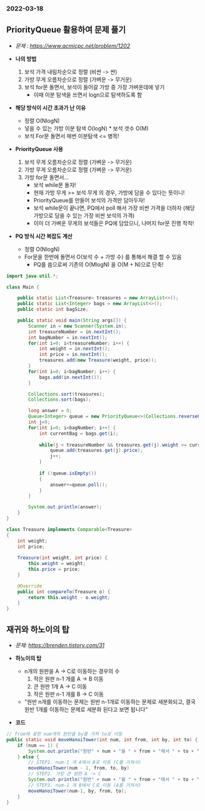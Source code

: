 ### 2022-03-18

## PriorityQueue 활용하여 문제 풀기
- *문제 : https://www.acmicpc.net/problem/1202*
- **나의 방법**
  1. 보석 가격 내림차순으로 정렬 (비싼 -> 싼)
  2. 가방 무게 오름차순으로 정렬 (가벼운 -> 무거운)
  3. 보석 for문 돌면서, 보석이 들어갈 가방 중 가장 가벼운데에 넣기
     - 이때 이분 탐색을 쓰면서 logn으로 탐색하도록 함

- **해당 방식이 시간 초과가 난 이유**
  - 정렬 O(NlogN)
  - 넣을 수 있는 가방 이분 탐색 O(logN) * 보석 갯수 O(M)
  - 보석 For문 돌면서 매번 이분탐색 <= 병목!
    
- **PriorityQueue 사용**
  1. 보석 무게 오름차순으로 정렬 (가벼운 -> 무거운)
  2. 가방 무게 오름차순으로 정렬 (가벼운 -> 무거운)
  3. 가방 for문 돌면서...
     - 보석 while문 돌자!
     - 현재 가방 무게 >= 보석 무게 의 경우, 가방에 담을 수 있다는 뜻이니!
     - PriorityQueue를 만들어 보석의 가격만 담아두자!
     - 보석 while문이 끝나면, PQ에서 poll 해서 가장 비싼 가격을 더하자 (해당 가방으로 담을 수 있는 가장 비싼 보석의 가격)
     - 이미 더 가벼운 무게의 보석들은 PQ에 담았으니, 나머지 for문 진행 착착!

- **PQ 방식 시간 복잡도 계산**
  - 정렬 O(NlogN)
  - For문을 한번에 돌면서 O(보석 수 + 가방 수) 를 통해서 해결 할 수 있음
    - PQ를 씀으로써 기존의 O(MlogN) 을 O(M + N)으로 단축!

```java
import java.util.*;

class Main {  

	public static List<Treasure> treasures = new ArrayList<>();
	public static List<Integer> bags = new ArrayList<>();
	public static int bagSize;

	public static void main(String args[]) { 
		Scanner in = new Scanner(System.in);
		int treasureNumber = in.nextInt();
		int bagNumber = in.nextInt();
		for(int i=0; i<treasureNumber; i++) {
			int weight = in.nextInt();
			int price = in.nextInt();
			treasures.add(new Treasure(weight, price));
		}
		for(int i=0; i<bagNumber; i++) {
			bags.add(in.nextInt());
		}

		Collections.sort(treasures);
		Collections.sort(bags);

		long answer = 0;
		Queue<Integer> queue = new PriorityQueue<>(Collections.reverseOrder());
		int j=0; 
		for(int i=0; i<bagNumber; i++) {
			int currentBag = bags.get(i);
			
			while(j < treasureNumber && treasures.get(j).weight <= currentBag) {
				queue.add(treasures.get(j).price);
				j++;
			}
			
			if (!queue.isEmpty())
			{
				answer+=queue.poll();
			}
		}

		System.out.println(answer);
	}
}

class Treasure implements Comparable<Treasure>
{
	int weight; 
	int price;
	
	Treasure(int weight, int price) {
		this.weight = weight;
		this.price = price;
	}

	@Override
	public int compareTo(Treasure o) {
		return this.weight - o.weight;
	}
}
```

## 재귀와 하노이의 탑
- *문제: https://brenden.tistory.com/31*
- **하노이의 탑**
  - n개의 원판을 A -> C로 이동하는 경우의 수
      1. 작은 원판 n-1 개를 A -> B 이동
      2. 큰 원판 1개 A -> C 이동
      3. 작은 원판 n-1 개를 B -> C 이동
  - "원반 n개를 이동하는 문제는 원반 n-1개로 이동하는 문제로 세분화되고, 결국 원반 1개를 이동하는 문제로 세분화 된다고 보면 됩니다"

- **코드**
```java
// from에 꽂힌 num개의 원반을 by를 거쳐 to로 이동
public static void moveHanoiTower(int num, int from, int by, int to) {
    if (num == 1) {
        System.out.println("원반" + num + "을 " + from + "에서 " + to + "로 이동");    
    } else {
        // STEP1. num-1 개 A에서 B로 이동 (C를 거쳐서)
        moveHanoiTower(num - 1, from, to, by)
        // STEP2. 가장 큰 원판 A -> C
        System.out.println("원반" + num + "을 " + from + "에서 " + to + "로 이동");
        // STEP3. num-1 개 B에서 C로 이동 (A를 거쳐서)
        moveHanoiTower(num-1, by, from, to);
    }
}
```
